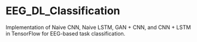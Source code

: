 # EEG_DL_Classification
Implementation of Naive CNN, Naive LSTM, GAN + CNN, and CNN + LSTM in TensorFlow for EEG-based task classification.
